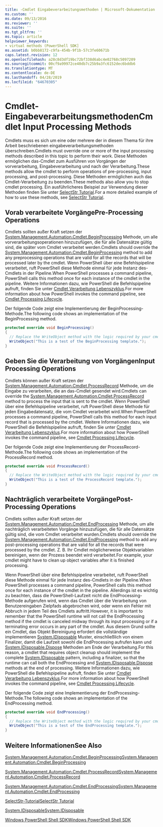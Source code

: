 ```yaml
---
title: -Cmdlet Eingabeverarbeitungsmethoden | Microsoft-Dokumentation
ms.custom: ''
ms.date: 09/13/2016
ms.reviewer: ''
ms.suite: ''
ms.tgt_pltfrm: ''
ms.topic: article
helpviewer_keywords:
- virtual methods (PowerShell SDK]
ms.assetid: b0bb8172-c9fa-454b-9f1b-57c3fe60671b
caps.latest.revision: 12
ms.openlocfilehash: a28c8d3df19bc72bf338d6abc4e02768c5097209
ms.sourcegitcommit: 00cf9a99972ce40db7c25b9a3fc6152dec6bddb6
ms.translationtype: MT
ms.contentlocale: de-DE
ms.lasthandoff: 04/28/2019
ms.locfileid: "64670305"
---
```

# <a name="cmdlet-input-processing-methods"></a><span data-ttu-id="dca0a-102">Cmdlet-Eingabeverarbeitungsmethoden</span><span class="sxs-lookup"><span data-stu-id="dca0a-102">Cmdlet Input Processing Methods</span></span>

<span data-ttu-id="dca0a-103">Cmdlets muss es sich um eine oder mehrere der in diesem Thema für ihre Arbeit beschriebenen eingabeverarbeitungsmethoden überschreiben.</span><span class="sxs-lookup"><span data-stu-id="dca0a-103">Cmdlets must override one or more of the input processing methods described in this topic to perform their work.</span></span>
<span data-ttu-id="dca0a-104">Diese Methoden ermöglichen das-Cmdlet zum Ausführen von Vorgängen der vorverarbeitung, Eingabeverarbeitung und nach der Verarbeitung.</span><span class="sxs-lookup"><span data-stu-id="dca0a-104">These methods allow the cmdlet to perform operations of pre-processing, input processing, and post-processing.</span></span>
<span data-ttu-id="dca0a-105">Diese Methoden ermöglichen auch das Cmdlet-Verarbeitung zu beenden.</span><span class="sxs-lookup"><span data-stu-id="dca0a-105">These methods also allow you to stop cmdlet processing.</span></span>
<span data-ttu-id="dca0a-106">Ein ausführlicheres Beispiel zur Verwendung dieser Methoden finden Sie unter [SelectStr Tutorial](selectstr-tutorial.md).</span><span class="sxs-lookup"><span data-stu-id="dca0a-106">For a more detailed example of how to use these methods, see [SelectStr Tutorial](selectstr-tutorial.md).</span></span>

## <a name="pre-processing-operations"></a><span data-ttu-id="dca0a-107">Vorab verarbeitete Vorgänge</span><span class="sxs-lookup"><span data-stu-id="dca0a-107">Pre-Processing Operations</span></span>

<span data-ttu-id="dca0a-108">Cmdlets sollten außer Kraft setzen der [System.Management.Automation.Cmdlet.BeginProcessing](/dotnet/api/System.Management.Automation.Cmdlet.BeginProcessing) Methode, um alle vorverarbeitungsoperationen hinzuzufügen, die für alle Datensätze gültig sind, die später vom Cmdlet verarbeitet werden.</span><span class="sxs-lookup"><span data-stu-id="dca0a-108">Cmdlets should override the [System.Management.Automation.Cmdlet.BeginProcessing](/dotnet/api/System.Management.Automation.Cmdlet.BeginProcessing) method to add any preprocessing operations that are valid for all the records that will be processed later by the cmdlet.</span></span>
<span data-ttu-id="dca0a-109">Wenn PowerShell über eine Befehlspipeline verarbeitet, ruft PowerShell diese Methode einmal für jede Instanz des-Cmdlets in der Pipeline.</span><span class="sxs-lookup"><span data-stu-id="dca0a-109">When PowerShell processes a command pipeline, PowerShell calls this method once for each instance of the cmdlet in the pipeline.</span></span>
<span data-ttu-id="dca0a-110">Weitere Informationen dazu, wie PowerShell die Befehlspipeline aufruft, finden Sie unter [Cmdlet Verarbeitung Lebenszyklus](/previous-versions/ms714429(v=vs.85)).</span><span class="sxs-lookup"><span data-stu-id="dca0a-110">For more information about how PowerShell invokes the command pipeline, see [Cmdlet Processing Lifecycle](/previous-versions/ms714429(v=vs.85)).</span></span>

<span data-ttu-id="dca0a-111">Der folgende Code zeigt eine Implementierung der BeginProcessing-Methode.</span><span class="sxs-lookup"><span data-stu-id="dca0a-111">The following code shows an implementation of the BeginProcessing method.</span></span>

```csharp
protected override void BeginProcessing()
{
  // Replace the WriteObject method with the logic required by your cmdlet.
  WriteObject("This is a test of the BeginProcessing template.");
}
```

## <a name="input-processing-operations"></a><span data-ttu-id="dca0a-112">Geben Sie die Verarbeitung von Vorgängen</span><span class="sxs-lookup"><span data-stu-id="dca0a-112">Input Processing Operations</span></span>

<span data-ttu-id="dca0a-113">Cmdlets können außer Kraft setzen der [System.Management.Automation.Cmdlet.ProcessRecord](/dotnet/api/System.Management.Automation.Cmdlet.ProcessRecord) Methode, um die Eingabe zu verarbeiten, die an das-Cmdlet gesendet wird.</span><span class="sxs-lookup"><span data-stu-id="dca0a-113">Cmdlets can override the [System.Management.Automation.Cmdlet.ProcessRecord](/dotnet/api/System.Management.Automation.Cmdlet.ProcessRecord) method to process the input that is sent to the cmdlet.</span></span>
<span data-ttu-id="dca0a-114">Wenn PowerShell über eine Befehlspipeline verarbeitet, ruft PowerShell diese Methode für jeden Eingabedatensatz, die vom Cmdlet verarbeitet wird.</span><span class="sxs-lookup"><span data-stu-id="dca0a-114">When PowerShell processes a command pipeline, PowerShell calls this method for each input record that is processed by the cmdlet.</span></span>
<span data-ttu-id="dca0a-115">Weitere Informationen dazu, wie PowerShell die Befehlspipeline aufruft, finden Sie unter [Cmdlet Verarbeitung Lebenszyklus](/previous-versions/ms714429(v=vs.85)).</span><span class="sxs-lookup"><span data-stu-id="dca0a-115">For more information about how PowerShell invokes the command pipeline, see [Cmdlet Processing Lifecycle](/previous-versions/ms714429(v=vs.85)).</span></span>

<span data-ttu-id="dca0a-116">Der folgende Code zeigt eine Implementierung der ProcessRecord-Methode.</span><span class="sxs-lookup"><span data-stu-id="dca0a-116">The following code shows an implementation of the ProcessRecord method.</span></span>

```csharp
protected override void ProcessRecord()
{
  // Replace the WriteObject method with the logic required by your cmdlet.
  WriteObject("This is a test of the ProcessRecord template.");
}
```

## <a name="post-processing-operations"></a><span data-ttu-id="dca0a-117">Nachträglich verarbeitete Vorgänge</span><span class="sxs-lookup"><span data-stu-id="dca0a-117">Post-Processing Operations</span></span>

<span data-ttu-id="dca0a-118">Cmdlets sollten außer Kraft setzen der [System.Management.Automation.Cmdlet.EndProcessing](/dotnet/api/System.Management.Automation.Cmdlet.EndProcessing) Methode, um alle nachträglich verarbeiteten Vorgänge hinzuzufügen, die für alle Datensätze gültig sind, die vom Cmdlet verarbeitet wurden.</span><span class="sxs-lookup"><span data-stu-id="dca0a-118">Cmdlets should override the [System.Management.Automation.Cmdlet.EndProcessing](/dotnet/api/System.Management.Automation.Cmdlet.EndProcessing) method to add any post-processing operations that are valid for all the records that were processed by the cmdlet.</span></span>
<span data-ttu-id="dca0a-119">Z. B. Ihr Cmdlet möglicherweise Objektvariablen bereinigen, wenn der Prozess beendet wird verarbeitet.</span><span class="sxs-lookup"><span data-stu-id="dca0a-119">For example, your cmdlet might have to clean up object variables after it is finished processing.</span></span>

<span data-ttu-id="dca0a-120">Wenn PowerShell über eine Befehlspipeline verarbeitet, ruft PowerShell diese Methode einmal für jede Instanz des-Cmdlets in der Pipeline.</span><span class="sxs-lookup"><span data-stu-id="dca0a-120">When PowerShell processes a command pipeline, PowerShell calls this method once for each instance of the cmdlet in the pipeline.</span></span>
<span data-ttu-id="dca0a-121">Allerdings ist es wichtig zu beachten, dass die PowerShell-Laufzeit nicht die EndProcessing-Methode aufgerufen wird, wenn das Cmdlet über die Verarbeitung von Benutzereingaben Zielpfads abgebrochen wird, oder wenn ein Fehler mit Abbruch in jedem Teil des Cmdlets auftritt.</span><span class="sxs-lookup"><span data-stu-id="dca0a-121">However, it is important to remember that the PowerShell runtime will not call the EndProcessing method if the cmdlet is canceled midway through its input processing or if a terminating error occurs in any part of the cmdlet.</span></span>
<span data-ttu-id="dca0a-122">Aus diesem Grund sollte ein Cmdlet, das Objekt Bereinigung erfordert die vollständige implementieren [System.IDisposable](/dotnet/api/System.IDisposable) Muster, einschließlich von einem Finalizer, damit die Laufzeit sowohl die EndProcessing aufrufen kann und [ System.IDisposable.Dispose](/dotnet/api/System.IDisposable.Dispose) Methoden am Ende der Verarbeitung.</span><span class="sxs-lookup"><span data-stu-id="dca0a-122">For this reason, a cmdlet that requires object cleanup should implement the complete [System.IDisposable](/dotnet/api/System.IDisposable) pattern, including a finalizer, so that the runtime can call both the EndProcessing and [System.IDisposable.Dispose](/dotnet/api/System.IDisposable.Dispose) methods at the end of processing.</span></span>
<span data-ttu-id="dca0a-123">Weitere Informationen dazu, wie PowerShell die Befehlspipeline aufruft, finden Sie unter [Cmdlet Verarbeitung Lebenszyklus](/previous-versions/ms714429(v=vs.85)).</span><span class="sxs-lookup"><span data-stu-id="dca0a-123">For more information about how PowerShell invokes the command pipeline, see [Cmdlet Processing Lifecycle](/previous-versions/ms714429(v=vs.85)).</span></span>

<span data-ttu-id="dca0a-124">Der folgende Code zeigt eine Implementierung der EndProcessing-Methode.</span><span class="sxs-lookup"><span data-stu-id="dca0a-124">The following code shows an implementation of the EndProcessing method.</span></span>

```csharp
protected override void EndProcessing()
{
  // Replace the WriteObject method with the logic required by your cmdlet.
  WriteObject("This is a test of the EndProcessing template.");
}
```

## <a name="see-also"></a><span data-ttu-id="dca0a-125">Weitere Informationen</span><span class="sxs-lookup"><span data-stu-id="dca0a-125">See Also</span></span>

[<span data-ttu-id="dca0a-126">System.Management.Automation.Cmdlet.BeginProcessing</span><span class="sxs-lookup"><span data-stu-id="dca0a-126">System.Management.Automation.Cmdlet.BeginProcessing</span></span>](/dotnet/api/System.Management.Automation.Cmdlet.BeginProcessing)

[<span data-ttu-id="dca0a-127">System.Management.Automation.Cmdlet.ProcessRecord</span><span class="sxs-lookup"><span data-stu-id="dca0a-127">System.Management.Automation.Cmdlet.ProcessRecord</span></span>](/dotnet/api/System.Management.Automation.Cmdlet.ProcessRecord)

[<span data-ttu-id="dca0a-128">System.Management.Automation.Cmdlet.EndProcessing</span><span class="sxs-lookup"><span data-stu-id="dca0a-128">System.Management.Automation.Cmdlet.EndProcessing</span></span>](/dotnet/api/System.Management.Automation.Cmdlet.EndProcessing)

[<span data-ttu-id="dca0a-129">SelectStr-Tutorial</span><span class="sxs-lookup"><span data-stu-id="dca0a-129">SelectStr Tutorial</span></span>](selectstr-tutorial.md)

[<span data-ttu-id="dca0a-130">System.IDisposable</span><span class="sxs-lookup"><span data-stu-id="dca0a-130">System.IDisposable</span></span>](/dotnet/api/System.IDisposable)

[<span data-ttu-id="dca0a-131">Windows PowerShell Shell SDK</span><span class="sxs-lookup"><span data-stu-id="dca0a-131">Windows PowerShell Shell SDK</span></span>](../windows-powershell-reference.md)
